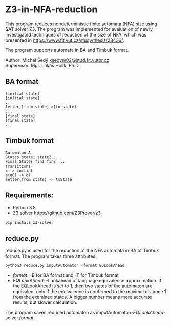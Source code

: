 # Z3-in-NFA-reduction

This program reduces nondeterministic finite automata (NFA) size using SAT solver Z3. The program was implemented for evaluation of newly investigated techniques of reduction of the size of NFA, which was presented in https://www.fit.vut.cz/study/thesis/23436/. 

The program supports automata in BA and Timbuk format.

Author: Michal Šedý <xsedym02@stud.fit.vutbr.cz>  
Supervisor: Mgr. Lukáš Holík, Ph.D.

## BA format
```
[initial state]
[initial state]
...
letter,[from state]->[to state]
...
[final state]
[final state]
...
```

## Timbuk format
```
Automaton A
States state1 state2 ...
Final States fin1 fin2 ...
Transitions
x -> initial
a(q0) -> q1
letter(from state) -> toState
```

## Requirements:
- Python 3.8
- Z3 solver https://github.com/Z3Prover/z3

`pip install z3-solver`

## reduce.py
reduce.py is used for the reduction of the NFA automata in BA of Timbuk format. The program takes three attributes.

`python3 reduce.py inputAutomaton -format EQLookAhead`
- _format_: -B for BA format and -T for Timbuk format
- _EQLookAhead_: -Lookahead of language equivalence approximation. If the EQLookAhead is set to 1, then two states of the automaton are equivalent only if the equivalence is confirmed to the maximal distance 1 from the examined states. A bigger number means more accurate results, but slower calculation.

The program saves reduced automaton as imputAutomaton-_EQLookAhead_-solver._format_
